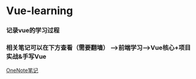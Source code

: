 # Vue-learning
### 记录vue的学习过程
### 相关笔记可以在下方查看（需要翻墙）  -->前端学习-->Vue核心+项目实战&手写Vue
[OneNote笔记](https://1drv.ms/u/s!AsRmC2wcOgkJgXkLnjhnEKVvR9x1)
